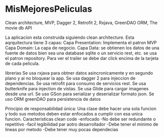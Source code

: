 # MisMejoresPeliculas
Clean architecture, MVP, Dagger 2, Retrofit 2, Rxjava, GreenDAO ORM, The movie db API

La aplicacion esta construida siguiendo clean architecture.
Esta aqrquitectura tiene 3 capas:
Capa Presentation: Implementa el patron MVP
Capa Domain: La capa de negocio. 
Capa Data: se obtienen los datos de una fuente de datos bien sea una database sqlite o un servicio rest, etc. se usa el patron repository.
Para ver el trailer se debe dar click encima de la tarjeta de cada pelicula.

librerias
Se usa rxjava para obtner datos asincronicamente y en segundo plano y ai no bloquear la app.
Se usa dagger 2 para injeccion de dependencias.
Se usa retrofit para consumo de servicios rest.
Se usa butterknife para injection de vistas.
Se usa Glide para cargar imagenes desde una url.
Se uso GSon para serializar y deserializar formato json.
Se uso ORM greenDAO para persistencia de datos

Principio de responsabilidad única: Una clase debe hacer una sola funcion y todo sus metodos deben estar enfocados a cumplir con esa unica funcion.
Caracteristicas clean code
-enfocado
-No debe ser redundante o repetitivo
-facil legibilidad par aotro desarrollador
-Debe tener el minimo de lineas por metodo
-Debe tener muy pocas dependecias
